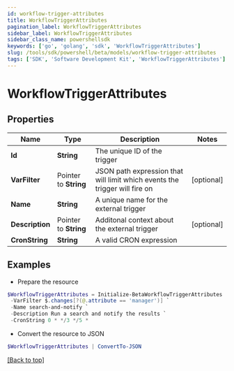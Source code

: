 ```yaml
---
id: workflow-trigger-attributes
title: WorkflowTriggerAttributes
pagination_label: WorkflowTriggerAttributes
sidebar_label: WorkflowTriggerAttributes
sidebar_class_name: powershellsdk
keywords: ['go', 'golang', 'sdk', 'WorkflowTriggerAttributes'] 
slug: /tools/sdk/powershell/beta/models/workflow-trigger-attributes
tags: ['SDK', 'Software Development Kit', 'WorkflowTriggerAttributes']
---
```



# WorkflowTriggerAttributes

## Properties

Name | Type | Description | Notes
------------ | ------------- | ------------- | -------------
**Id** |  **String** | The unique ID of the trigger | 
**VarFilter** |  Pointer to **String** | JSON path expression that will limit which events the trigger will fire on | [optional] 
**Name** |  **String** | A unique name for the external trigger | 
**Description** |  Pointer to **String** | Additonal context about the external trigger | [optional] 
**CronString** |  **String** | A valid CRON expression | 

## Examples

- Prepare the resource
```powershell
$WorkflowTriggerAttributes = Initialize-BetaWorkflowTriggerAttributes  -Id idn:identity-attributes-changed `
 -VarFilter $.changes[?(@.attribute == 'manager')] `
 -Name search-and-notify `
 -Description Run a search and notify the results `
 -CronString 0 * */3 */5 *
```

- Convert the resource to JSON
```powershell
$WorkflowTriggerAttributes | ConvertTo-JSON
```


[[Back to top]](#) 


